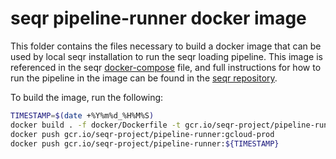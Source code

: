 # seqr pipeline-runner docker image

This folder contains the files necessary to build a docker image that can be used by local seqr installation to run 
the seqr loading pipeline. 
This image is referenced in the seqr 
[docker-compose](https://github.com/broadinstitute/seqr/blob/master/docker-compose.yml) 
file, and full instructions for how to run the pipeline in the image can be found in the
[seqr repository](https://github.com/broadinstitute/seqr/blob/master/deploy/LOCAL_INSTALL.md#annotating-and-loading-vcf-callsets).

To build the image, run the following:
```bash
TIMESTAMP=$(date +%Y%m%d_%H%M%S)
docker build . -f docker/Dockerfile -t gcr.io/seqr-project/pipeline-runner:gcloud-prod -t gcr.io/seqr-project/pipeline-runner:${TIMESTAMP}
docker push gcr.io/seqr-project/pipeline-runner:gcloud-prod
docker push gcr.io/seqr-project/pipeline-runner:${TIMESTAMP}
```

